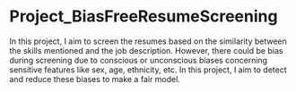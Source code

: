 # Project_BiasFreeResumeScreening
In this project, I aim to screen the resumes based on the similarity between the skills mentioned and the job description. However, there could be bias during screening due to conscious or unconscious biases concerning sensitive features like sex, age, ethnicity, etc. In this project, I aim to detect and reduce these biases to make a fair model.
